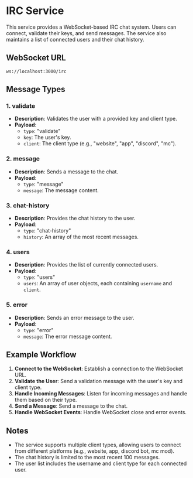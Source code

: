 # IRC Service

This service provides a WebSocket-based IRC chat system. Users can connect, validate their keys, and send messages. The service also maintains a list of connected users and their chat history.

## WebSocket URL

`ws://localhost:3000/irc`

## Message Types

### 1. validate

- **Description**: Validates the user with a provided key and client type.
- **Payload**:
  - `type`: "validate"
  - `key`: The user's key.
  - `client`: The client type (e.g., "website", "app", "discord", "mc").

### 2. message

- **Description**: Sends a message to the chat.
- **Payload**:
  - `type`: "message"
  - `message`: The message content.

### 3. chat-history

- **Description**: Provides the chat history to the user.
- **Payload**:
  - `type`: "chat-history"
  - `history`: An array of the most recent messages.

### 4. users

- **Description**: Provides the list of currently connected users.
- **Payload**:
  - `type`: "users"
  - `users`: An array of user objects, each containing `username` and `client`.

### 5. error

- **Description**: Sends an error message to the user.
- **Payload**:
  - `type`: "error"
  - `message`: The error message content.

## Example Workflow

1. **Connect to the WebSocket**: Establish a connection to the WebSocket URL.
2. **Validate the User**: Send a validation message with the user's key and client type.
3. **Handle Incoming Messages**: Listen for incoming messages and handle them based on their type.
4. **Send a Message**: Send a message to the chat.
5. **Handle WebSocket Events**: Handle WebSocket close and error events.

## Notes

- The service supports multiple client types, allowing users to connect from different platforms (e.g., website, app, discord bot, mc mod).
- The chat history is limited to the most recent 100 messages.
- The user list includes the username and client type for each connected user.